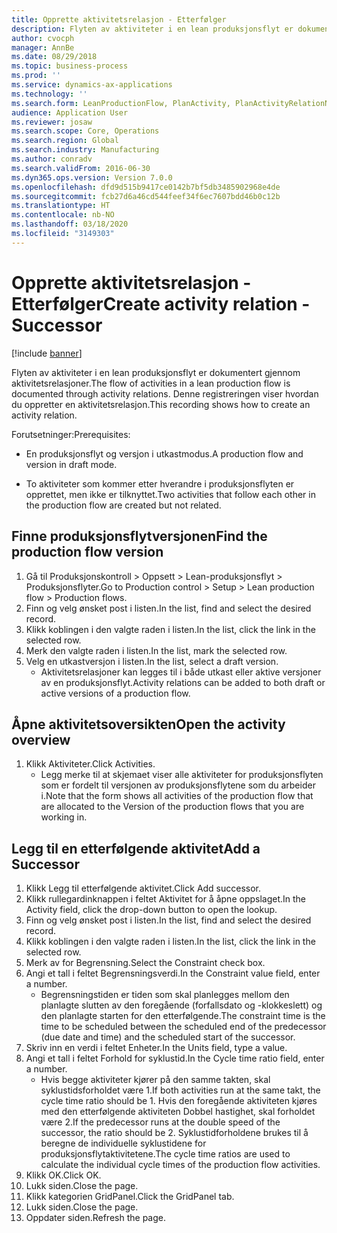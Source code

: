 ```yaml
---
title: Opprette aktivitetsrelasjon - Etterfølger
description: Flyten av aktiviteter i en lean produksjonsflyt er dokumentert gjennom aktivitetsrelasjoner.
author: cvocph
manager: AnnBe
ms.date: 08/29/2018
ms.topic: business-process
ms.prod: ''
ms.service: dynamics-ax-applications
ms.technology: ''
ms.search.form: LeanProductionFlow, PlanActivity, PlanActivityRelationNew, PlanActivityLookup, DefaultDashboard
audience: Application User
ms.reviewer: josaw
ms.search.scope: Core, Operations
ms.search.region: Global
ms.search.industry: Manufacturing
ms.author: conradv
ms.search.validFrom: 2016-06-30
ms.dyn365.ops.version: Version 7.0.0
ms.openlocfilehash: dfd9d515b9417ce0142b7bf5db3485902968e4de
ms.sourcegitcommit: fcb27d6a46cd544feef34f6ec7607bdd46b0c12b
ms.translationtype: HT
ms.contentlocale: nb-NO
ms.lasthandoff: 03/18/2020
ms.locfileid: "3149303"
---
```

# <a name="create-activity-relation---successor"></a><span data-ttu-id="8284b-103">Opprette aktivitetsrelasjon - Etterfølger</span><span class="sxs-lookup"><span data-stu-id="8284b-103">Create activity relation - Successor</span></span>

[!include [banner](../../includes/banner.md)]

<span data-ttu-id="8284b-104">Flyten av aktiviteter i en lean produksjonsflyt er dokumentert gjennom aktivitetsrelasjoner.</span><span class="sxs-lookup"><span data-stu-id="8284b-104">The flow of activities in a lean production flow is documented through activity relations.</span></span> <span data-ttu-id="8284b-105">Denne registreringen viser hvordan du oppretter en aktivitetsrelasjon.</span><span class="sxs-lookup"><span data-stu-id="8284b-105">This recording shows how to create an activity relation.</span></span>

<span data-ttu-id="8284b-106">Forutsetninger:</span><span class="sxs-lookup"><span data-stu-id="8284b-106">Prerequisites:</span></span>

- <span data-ttu-id="8284b-107">En produksjonsflyt og versjon i utkastmodus.</span><span class="sxs-lookup"><span data-stu-id="8284b-107">A production flow and version in draft mode.</span></span> 

- <span data-ttu-id="8284b-108">To aktiviteter som kommer etter hverandre i produksjonsflyten er opprettet, men ikke er tilknyttet.</span><span class="sxs-lookup"><span data-stu-id="8284b-108">Two activities that follow each other in the production flow are created but not related.</span></span>


## <a name="find-the-production-flow-version"></a><span data-ttu-id="8284b-109">Finne produksjonsflytversjonen</span><span class="sxs-lookup"><span data-stu-id="8284b-109">Find the production flow version</span></span> 
1. <span data-ttu-id="8284b-110">Gå til Produksjonskontroll > Oppsett > Lean-produksjonsflyt > Produksjonsflyter.</span><span class="sxs-lookup"><span data-stu-id="8284b-110">Go to Production control > Setup > Lean production flow > Production flows.</span></span>
2. <span data-ttu-id="8284b-111">Finn og velg ønsket post i listen.</span><span class="sxs-lookup"><span data-stu-id="8284b-111">In the list, find and select the desired record.</span></span>
3. <span data-ttu-id="8284b-112">Klikk koblingen i den valgte raden i listen.</span><span class="sxs-lookup"><span data-stu-id="8284b-112">In the list, click the link in the selected row.</span></span>
4. <span data-ttu-id="8284b-113">Merk den valgte raden i listen.</span><span class="sxs-lookup"><span data-stu-id="8284b-113">In the list, mark the selected row.</span></span>
5. <span data-ttu-id="8284b-114">Velg en utkastversjon i listen.</span><span class="sxs-lookup"><span data-stu-id="8284b-114">In the list, select a draft version.</span></span>
    * <span data-ttu-id="8284b-115">Aktivitetsrelasjoner kan legges til i både utkast eller aktive versjoner av en produksjonsflyt.</span><span class="sxs-lookup"><span data-stu-id="8284b-115">Activity relations can be added to both draft or active versions of a production flow.</span></span>  

## <a name="open-the-activity-overview"></a><span data-ttu-id="8284b-116">Åpne aktivitetsoversikten</span><span class="sxs-lookup"><span data-stu-id="8284b-116">Open the activity overview</span></span>
1. <span data-ttu-id="8284b-117">Klikk Aktiviteter.</span><span class="sxs-lookup"><span data-stu-id="8284b-117">Click Activities.</span></span>
    * <span data-ttu-id="8284b-118">Legg merke til at skjemaet viser alle aktiviteter for produksjonsflyten som er fordelt til versjonen av produksjonsflytene som du arbeider i.</span><span class="sxs-lookup"><span data-stu-id="8284b-118">Note that the form shows all activities of the production flow that are allocated to the Version of the production flows that you are working in.</span></span>  

## <a name="add-a-successor"></a><span data-ttu-id="8284b-119">Legg til en etterfølgende aktivitet</span><span class="sxs-lookup"><span data-stu-id="8284b-119">Add a Successor</span></span>
1. <span data-ttu-id="8284b-120">Klikk Legg til etterfølgende aktivitet.</span><span class="sxs-lookup"><span data-stu-id="8284b-120">Click Add successor.</span></span>
2. <span data-ttu-id="8284b-121">Klikk rullegardinknappen i feltet Aktivitet for å åpne oppslaget.</span><span class="sxs-lookup"><span data-stu-id="8284b-121">In the Activity field, click the drop-down button to open the lookup.</span></span>
3. <span data-ttu-id="8284b-122">Finn og velg ønsket post i listen.</span><span class="sxs-lookup"><span data-stu-id="8284b-122">In the list, find and select the desired record.</span></span>
4. <span data-ttu-id="8284b-123">Klikk koblingen i den valgte raden i listen.</span><span class="sxs-lookup"><span data-stu-id="8284b-123">In the list, click the link in the selected row.</span></span>
5. <span data-ttu-id="8284b-124">Merk av for Begrensning.</span><span class="sxs-lookup"><span data-stu-id="8284b-124">Select the Constraint check box.</span></span>
6. <span data-ttu-id="8284b-125">Angi et tall i feltet Begrensningsverdi.</span><span class="sxs-lookup"><span data-stu-id="8284b-125">In the Constraint value field, enter a number.</span></span>
    * <span data-ttu-id="8284b-126">Begrensningstiden er tiden som skal planlegges mellom den planlagte slutten av den foregående (forfallsdato og -klokkeslett) og den planlagte starten for den etterfølgende.</span><span class="sxs-lookup"><span data-stu-id="8284b-126">The constraint time is the time to be scheduled between the scheduled end of the predecessor (due date and time) and the scheduled start of the successor.</span></span>  
7. <span data-ttu-id="8284b-127">Skriv inn en verdi i feltet Enheter.</span><span class="sxs-lookup"><span data-stu-id="8284b-127">In the Units field, type a value.</span></span>
8. <span data-ttu-id="8284b-128">Angi et tall i feltet Forhold for syklustid.</span><span class="sxs-lookup"><span data-stu-id="8284b-128">In the Cycle time ratio field, enter a number.</span></span>
    * <span data-ttu-id="8284b-129">Hvis begge aktiviteter kjører på den samme takten, skal syklustidsforholdet være 1.</span><span class="sxs-lookup"><span data-stu-id="8284b-129">If both activities run at the same takt, the cycle time ratio should be 1.</span></span> <span data-ttu-id="8284b-130">Hvis den foregående aktiviteten kjøres med den etterfølgende aktiviteten Dobbel hastighet, skal forholdet være 2.</span><span class="sxs-lookup"><span data-stu-id="8284b-130">If the predecessor runs at the double speed of the successor, the ratio should be 2.</span></span>   <span data-ttu-id="8284b-131">Syklustidforholdene brukes til å beregne de individuelle syklustidene for produksjonsflytaktivitetene.</span><span class="sxs-lookup"><span data-stu-id="8284b-131">The cycle time ratios are used to calculate the individual cycle times of the production flow activities.</span></span>  
9. <span data-ttu-id="8284b-132">Klikk OK.</span><span class="sxs-lookup"><span data-stu-id="8284b-132">Click OK.</span></span>
10. <span data-ttu-id="8284b-133">Lukk siden.</span><span class="sxs-lookup"><span data-stu-id="8284b-133">Close the page.</span></span>
11. <span data-ttu-id="8284b-134">Klikk kategorien GridPanel.</span><span class="sxs-lookup"><span data-stu-id="8284b-134">Click the GridPanel tab.</span></span>
12. <span data-ttu-id="8284b-135">Lukk siden.</span><span class="sxs-lookup"><span data-stu-id="8284b-135">Close the page.</span></span>
13. <span data-ttu-id="8284b-136">Oppdater siden.</span><span class="sxs-lookup"><span data-stu-id="8284b-136">Refresh the page.</span></span>

